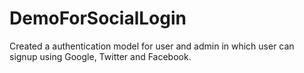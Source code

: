 # DemoForSocialLogin
Created a authentication model for user and admin in which user can signup using Google, Twitter and Facebook.
